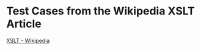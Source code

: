 # Test Cases from the Wikipedia XSLT Article
[XSLT - Wikipedia](https://en.wikipedia.org/wiki/XSLT)
